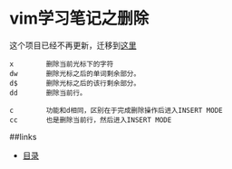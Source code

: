 # vim学习笔记之删除

这个项目已经不再更新，迁移到[这里][vim-path]

```text
x        删除当前光标下的字符
dw       删除光标之后的单词剩余部分。
d$       删除光标之后的该行剩余部分。
dd       删除当前行。

c        功能和d相同，区别在于完成删除操作后进入INSERT MODE
cc       也是删除当前行，然后进入INSERT MODE
```

##links
   * [目录](readme.md)

[vim-path]: https://github.com/tiankonguse/empty/tree/master/vim
